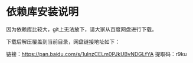 # 依赖库安装说明

因为依赖库比较大，git上无法放下，请大家从百度网盘进行下载。

下载后解压覆盖到当前目录，网盘链接地址如下：

链接：https://pan.baidu.com/s/1ulnzCELm0PJkUBvNDGLfYA 
提取码：r9ku 
